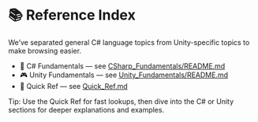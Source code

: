 # 📚 Reference Index

We’ve separated general C# language topics from Unity-specific topics to make browsing easier.

- 📘 C# Fundamentals — see [CSharp_Fundamentals/README.md](CSharp_Fundamentals/README.md)
- 🎮 Unity Fundamentals — see [Unity_Fundamentals/README.md](Unity_Fundamentals/README.md)
- 🧠 Quick Ref — see [Quick_Ref.md](Quick_Ref.md)

Tip: Use the Quick Ref for fast lookups, then dive into the C# or Unity sections for deeper explanations and examples.
